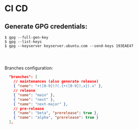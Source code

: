 # CI CD






## Generate GPG credentials:

```shell
$ gpg --full-gen-key
$ gpg --list-keys
$ gpg --keyserver keyserver.ubuntu.com --send-keys 193EAE47



```

##



Branches configuration:

```json
  "branches": [
    // maintenances (also generate release)
    { "name": "+([0-9])?(.{+([0-9]),x}).x" },
    // release
    { "name": "main" },
    { "name": "next" },
    { "name": "next-major" },
    // pre-release
    { "name": "beta", "prerelease": true },
    { "name": "alpha", "prerelease": true }
  ],
```
